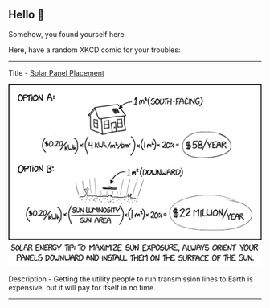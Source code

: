 ## Hello 👀

Somehow, you found yourself here.

Here, have a random XKCD comic for your troubles:

-----------------------------------

Title - [Solar Panel Placement](https://xkcd.com/2812)

![Solar Panel Placement](./random_comic.png)

Description - Getting the utility people to run transmission lines to Earth is expensive, but it will pay for itself in no time.

-----------------------------------